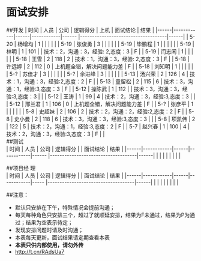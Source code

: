 # 面试安排

##开发
| 时间 |   人员     | 公司 |  逻辑得分  | 上机  |          面试结论                  | 结果 |
|------|------------|------|------------|------ |------------------------------------|------|
| 5-20 |   杨增均   | 1    |            |       |                                    |      |
| 5-19 |   张俊勇   | 3    |            |       |                                    |      |
| 5-19 |   毕鹏程   | 1    |            |       |                                    |      |
| 5-19 |   林明     | 1    |    101     |       |  技术：2，沟通：3，经验: 2,态度：3 | F    |
| 5-19 |   闫志闲	| 1    |            |       |                                    |      |
| 5-18 |   王雪		| 2    |    118     |   2   |  技术：1，沟通：3，经验: 2,态度：3 | F    |
| 5-18 |   许远婷	| 2    |    112     |   0   |  上机题全错，解决问题能力差        | F    |
| 5-18 |   刘知明   | 1    |            |       |                                    |      |
| 5-?  |   苏佳才   | 3    |            |       |                                    |      |
| 5-?  |   佘进峰   | 3    |            |       |                                    |      |
| 5-13 |   汤兴荣   | 2    |    126     |   4   | 技术：1，沟通：3，经验:2,态度：2   | F    |
| 5-13 |   童留松   | 2    |    115     |   6   | 技术：3，沟通：1，经验:3,态度：3   | F    |
| 5-12 |   操陈武   | 1    |    112     |       | 技术：3，沟通：3，经验:3,态度：3   |      |
| 5-12 |   王涛     | 1    |     99     |   4   | 技术：2，沟通：3，经验:3,态度：3   |      |
| 5-12 |   邢兰君   | 1    |    106     |   0   | 上机题全错，解决问题能力差         | F    |
| 5-?  |   张彦平   | 1    |            |       |                                    |      |
| 5-8  |   史超妹   | 2    |    106     |   2   | 技术：2，沟通：2，经验:2,态度：2   | F    |
| 5-8  |   史小曼   | 2    |    118     |   6   | 技术：3，沟通：3，经验:3,态度：3   |      |
| 5-8  |   项凯伟   | 2    |    122     |   5   | 技术：2，沟通：1，经验:3,态度：2   | F    |
| 5-7  |   赵兴春   | 1    |    100     |   4   | 技术：2，沟通：3，经验:3,态度：3   | F    |
|                       
##测试                       
| 时间 |   人员     | 公司 |  逻辑得分  |       |       面试结论                     | 结果 |
|------|------------|------|------------|------ |------------------------------------|------|
|      |            |      |            |       |                                    |      |
                                  
##项目经 理                                         
| 时间 |   人员     | 公司 |  逻辑得分  |       |      面试结论                      | 结果 |
|------|------------|------|------------|-----  |------------------------------------|------|
|      |            |      |            |       |                                    |      |


##注意：
* 默认只安排在下午，特殊情况会提前沟通；
* 每天每种角色只安排三个，超过了就顺延安排，结果为F未通过，结果为P为通过；结果为空表示待定；
* 发现安排问题时请及时沟通；
* 本表每天更新，面试结果请定期查看本表
* **本表只供内部使用，请勿外传**
* http://t.cn/RAdsUa7

